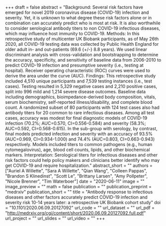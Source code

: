 +++
draft = false
abstract = "Background: Several risk factors have emerged for novel 2019 coronavirus disease (COVID-19) infection and severity. Yet, it is unknown to what degree these risk factors alone or in combination can accurately predict who is most at risk. It is also worthwhile to consider serological antibody titers to non COVID-19 infectious diseases, which may influence host immunity to COVID-19. Methods: In this retrospective study of multicenter UK Biobank participants, as of May 26th 2020, all COVID-19 testing data was collected by Public Health England for older adult in- and out-patients (69.6 {+/-} 8.8 years). We used linear discriminant analysis with cross-validation and bootstrapping to determine the accuracy, specificity, and sensitivity of baseline data from 2006-2010 to predict COVID-19 infection and presumptive severity (i.e., testing at hospital). Receiver operating characteristic (ROC) curves were used to derive the area under the curve (AUC). Findings: This retrospective study included 4,510 unique participants and 7,539 testing instances (i.e., test cases). Testing resulted in 5,329 negative cases and 2,210 positive cases, split into 996 mild and 1,214 severe disease outcomes. Baseline data including demographics, bioimpedance-derived body composition, vitals, serum biochemistry, self-reported illness/disability, and complete blood count. A randomized subset of 80 participants with 124 test cases also had antibody titers for 20 common to rare infectious diseases. Among all test cases, accuracy was modest for final diagnostic models of COVID-19 infection (70.2%; AUC=0.570, CI=0.556-0.584) and severity (58.3%; AUC=0.592, CI=0.568-0.615). In the sub-group with serology, by contrast, final models predicted infection and severity with an accuracy of 93.5% (AUC=0.969, CI=0.934-1.000) and 74.4% (AUC=0.803, CI=0.663-0.943) respectively. Models included titers to common pathogens (e.g., human cytomegalovirus), age, blood cell counts, lipids, and other biochemical markers. Interpretation: Serological titers for infectious diseases and other risk factors could help policy makers and clinicians better identify who may get COVID-19 and require hospitalization."
abstract_short = ""
authors = ["Auriel A Willette", "Sara A Willette", "Qian Wang", "Colleen Pappas", "Brandon S Klinedinst", "Scott Le", "Brittany Larsen", "Amy Pollpeter", "Nicole Brenner", "Tim Waterboer"]
date = "2020-06-11"
image = ""
image_preview = ""
math = false
publication = ""
publication_preprint = "medrxiv"
publication_short = ""
title = "Antibody response to infectious diseases and other factors accurately predict COVID-19 infection and severity risk 10-14 years later: a retrospective UK Biobank cohort study"
doi = "10.1101/2020.06.09.20127092"
url_code = ""
url_dataset = ""
url_pdf = "http://medrxiv.org/cgi/content/short/2020.06.09.20127092.full.pdf"
url_project = ""
url_slides = ""
url_video = ""
+++